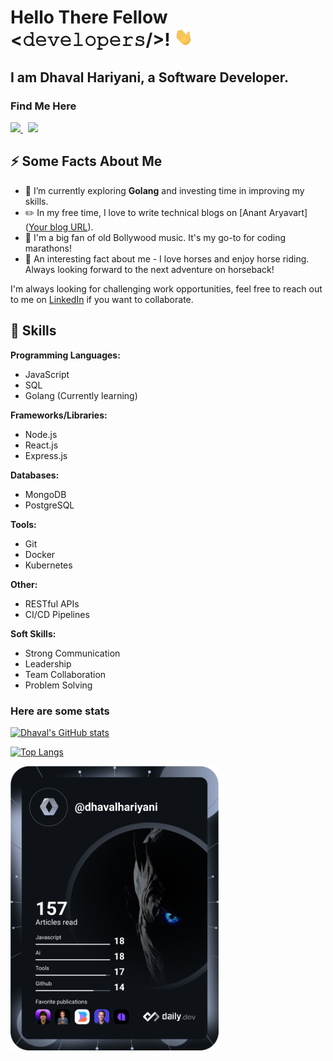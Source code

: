 # Hello There Fellow <𝚍𝚎𝚟𝚎𝚕𝚘𝚙𝚎𝚛𝚜/>! <img src="https://github.com/ABSphreak/ABSphreak/blob/master/gifs/Hi.gif" width="30px">

## I am Dhaval Hariyani, a Software Developer.

### Find Me Here 

<a href="https://www.linkedin.com/in/dhaval-hariyani/">
    <img src="https://img.shields.io/badge/linkedin-%230077B5.svg?&style=for-the-badge&logo=linkedin&logoColor=white"/>
  </a>
  &nbsp;
  
<a href="https://www.hackerrank.com/dhavalhariyani">
    <img src="https://img.shields.io/badge/-Hackerrank-2EC866?style=for-the-badge&logo=HackerRank&logoColor=white"/>
 </a>
  

## ⚡ Some Facts About Me
- 🌱 I’m currently exploring **Golang** and investing time in improving my skills.
- ✏️ In my free time, I love to write technical blogs on [Anant Aryavart]([Your blog URL](https://anantaryavart.com/)).
- 🎵 I'm a big fan of old Bollywood music. It's my go-to for coding marathons!
- 🏇 An interesting fact about me - I love horses and enjoy horse riding. Always looking forward to the next adventure on horseback!

I'm always looking for challenging work opportunities, feel free to reach out to me on [LinkedIn](https://www.linkedin.com/in/dhaval-hariyani) if you want to collaborate.


## 🚀 Skills

**Programming Languages:**
- JavaScript
- SQL
- Golang (Currently learning)

**Frameworks/Libraries:**
- Node.js
- React.js
- Express.js

**Databases:**
- MongoDB
- PostgreSQL

**Tools:**
- Git
- Docker
- Kubernetes

**Other:**
- RESTful APIs
- CI/CD Pipelines

**Soft Skills:**
- Strong Communication
- Leadership
- Team Collaboration
- Problem Solving

### Here are some stats

[![Dhaval's GitHub stats](https://github-readme-stats.vercel.app/api?username=dhavalhariyani&show_icons=true&theme=default&count_private=true)](https://github.com/dhavalhariyani)


[![Top Langs](https://github-readme-stats.vercel.app/api/top-langs/?username=dhavalhariyani&layout=compact)](https://github.com/dhavalhariyani)

<a href="https://github.com/dhavalhariyani"><img src="https://github.com/dhavalhariyani/dhavalhariyani/blob/main/devcard.svg" width="333" alt="Dhaval's Dev Card"/></a>


